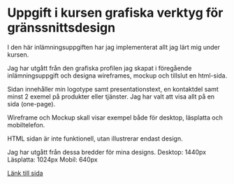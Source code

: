 # Uppgift i kursen grafiska verktyg för gränssnittsdesign

I den här inlämningsuppgiften har jag implementerat allt jag lärt mig under kursen.

Jag har utgått från den grafiska profilen jag skapat i föregående inlämningsuppgift och designa wireframes, mockup och tillslut en html-sida.

Sidan innehåller min logotype samt presentationstext, en kontaktdel samt minst 2 exemel på produkter eller tjänster. Jag har valt att visa allt på en sida (one-page).

Wireframe och Mockup skall visar exempel både för desktop, läsplatta och mobiltelefon.

HTML sidan är inte funktionell, utan illustrerar endast design.

Jag har utgått från dessa bredder för mina designs. 
Desktop: 1440px
Läsplatta: 1024px
Mobil: 640px

[Länk till sida](https://liinneea-a.github.io/Uppg-grafisk-design/)